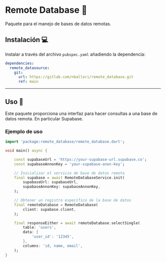 # Remote Database 📡

Paquete para el manejo de bases de datos remotas.

## Instalación 💻

Instalar a través del archivo `pubspec.yaml` añadiendo la dependencia:

```yaml
dependencies:
  remote_datasource:
    git:
      url: https://gitlab.com/nballari/remote_database.git
      ref: main
```

---

## Uso 📖

Este paquete proporciona una interfaz para hacer consultas a una base de datos remota. En particular Supabase.

### Ejemplo de uso

```dart
import 'package:remote_database/remote_database.dart';

void main() async {

    const supabaseUrl = 'https://your-supabase-url.supabase.co';
    const supabaseAnnonKey = 'your-supabase-anon-key';

    // Inicializar el servicio de base de datos remota
    final supabase = await RemoteDatabaseService.init(
        supabaseUrl: supabaseUrl,
        supabaseAnnonKey: supabaseAnnonKey,
    );

    // Obtener un registro específico de la base de datos
    final remoteDatabase = RemoteDatabase(
        client: supabase.client,
    );

    final responseEither = await remoteDatabase.selectSingle(
        table: 'users',
        data: {
            'user_id': '12345',
        },
        columns: 'id, name, email',
    );
}


```
